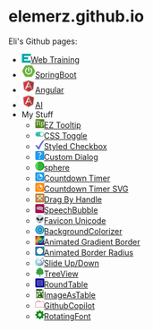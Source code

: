 # elemerz.github.io
Eli's Github pages:
- ![Web Training](webtraining\favicon.png)[Web Training](webtraining\webtraining.html)
- ![SpringBoot](springboot\favicon.png)[SpringBoot](springboot\springboot.html)
- ![Angular](angular\favicon.png)[Angular](angular\angular.html)
- ![AI (Artifficial Intelligence)](angular\favicon.png)[AI](ai\ai.html)
- My Stuff
  - ![TipButton](my-stuff/tip-button/favicon-16x16.png)[EZ Tooltip](my-stuff/tip-button/index.html)
  - ![CSS Toggle](my-stuff/css-toggle/favicon-16x16.png)[CSS Toggle](my-stuff/css-toggle/index.html)
  - ![Styled Checkbox](my-stuff/styled-checkbox/favicon-16x16.png)[Styled Checkbox](my-stuff/styled-checkbox/index.html)
  - ![CustomDialog](my-stuff/custom-dialog/favicon-16x16.png)[Custom Dialog](my-stuff/custom-dialog/dialog.html)
  - ![Sphere](my-stuff/sphere-css3/favicon-16x16.png)[sphere](my-stuff/sphere-css3/index.html)
  - ![Countdown Timer](my-stuff/countdown-latch/favicon-16x16.png)[Countdown Timer](my-stuff/countdown-latch/index.html)
  - ![Countdown TimerSVG](my-stuff/countdown-latch-svg/favicon-16x16.png)[Countdown Timer SVG](my-stuff/countdown-latch-svg/index.html)
  - ![Draggable](my-stuff/draggable/favicon-16x16.png)[Drag By Handle](my-stuff/draggable/draggable.html)
  - ![SpeechBubble](my-stuff/speech-bubble/favicon-16x16.png)[SpeechBubble](my-stuff/speech-bubble/index.html)
  - ![Favicon Unicode](my-stuff/character-as-favicon/favicon-16x16.png)[Favicon Unicode](my-stuff/character-as-favicon/index.html)
  - ![BackgroundColorizer](my-stuff/background-colorizer/favicon-16x16.png)[BackgroundColorizer](my-stuff/background-colorizer/index.html)
  - ![Animated Gradient Border](my-stuff/animated-border/favicon-16x16.png)[Animated Gradient Border](my-stuff/animated-border/index.html)
  - ![Morph Circle to Square](my-stuff/animated-border-radius/favicon-16x16.png)[Animated Border Radius](my-stuff/animated-border-radius/index.html)
  - ![Slide Up/Down](my-stuff/slide-up-down/favicon-16x16.png)[Slide Up/Down](my-stuff/slide-up-down/index.html)
  - ![TreeView](my-stuff/tree-view/favicon-16x16.png)[TreeView](my-stuff/tree-view/index.html)
  - ![RoundTable](my-stuff/round-table/favicon-16x16.png)[RoundTable](my-stuff/round-table/index.html)
  - ![ImageAsTable](my-stuff/img-as-table/favicon-16x16.png)[ImageAsTable](my-stuff/img-as-table/index.html)
  - ![GithubCopilot](my-stuff/copilot/favicon-16x16.png)[GithubCopilot](my-stuff/copilot/index.html)
  - ![Rotating Font](my-stuff/rotating-font/favicon-16x16.png)[RotatingFont](my-stuff/rotating-font/index.html)